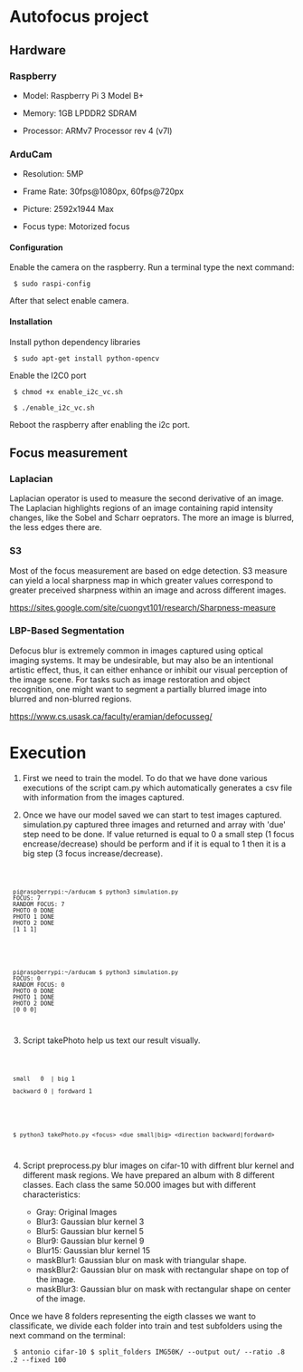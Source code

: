 # Autofocus project

## Hardware

### Raspberry

- Model: Raspberry Pi 3 Model B+

- Memory: 1GB LPDDR2 SDRAM

- Processor: ARMv7 Processor rev 4 (v7l)

### ArduCam

- Resolution: 5MP

- Frame Rate: 30fps@1080px, 60fps@720px

- Picture: 2592x1944 Max

- Focus type: Motorized focus

#### Configuration

Enable the camera on the raspberry. Run a terminal type the next command:

     $ sudo raspi-config

After that select enable camera.

#### Installation

Install python dependency libraries
    
     $ sudo apt-get install python-opencv

Enable the I2C0 port
    
     $ chmod +x enable_i2c_vc.sh
    
     $ ./enable_i2c_vc.sh

Reboot the raspberry after enabling the i2c port.


## Focus measurement

### Laplacian

Laplacian operator is used to measure the second derivative of an image. The Laplacian highlights regions of an image containing rapid intensity changes, like the Sobel and Scharr oeprators. The more an image is blurred, the less edges there are.

### S3

Most of the focus measurement are based on edge detection.
S3 measure can yield a local sharpness map in which greater values correspond to greater preceived sharpness within an image and across different images.

https://sites.google.com/site/cuongvt101/research/Sharpness-measure

### LBP-Based Segmentation

Defocus blur is extremely common in images captured using optical imaging systems. It may be undesirable, but may also be an intentional artistic effect, thus, it can either enhance or inhibit our visual perception of the image scene. For tasks such as image restoration and object recognition, one might want to segment a partially blurred image into blurred and non-blurred regions.

https://www.cs.usask.ca/faculty/eramian/defocusseg/



# Execution

1. First we need to train the model. To do that we have done various executions of the script cam.py which automatically generates a csv file with information from the images captured. 


2. Once we have our model saved we can start to test images captured. simulation.py captured three images and returned and array with 'due' step need to be done. If value returned is equal to 0 a small step (1 focus encrease/decrease) should be perform and if it is equal to 1 then it is a big step (3 focus increase/decrease).

<code>

     pi@raspberrypi:~/arducam $ python3 simulation.py 
     FOCUS: 7
     RANDOM FOCUS: 7
     PHOTO 0 DONE
     PHOTO 1 DONE
     PHOTO 2 DONE
     [1 1 1]

</code>
<code>

     pi@raspberrypi:~/arducam $ python3 simulation.py 
     FOCUS: 0
     RANDOM FOCUS: 0
     PHOTO 0 DONE
     PHOTO 1 DONE
     PHOTO 2 DONE
     [0 0 0]

</code>

3. Script takePhoto help us text our result visually. 

<code>

     small   0  | big 1

     backward 0 | fordward 1
   
</code>
<code>

     $ python3 takePhoto.py <focus> <due small|big> <direction backward|fordward>
    
</code>

4. Script preprocess.py blur images on cifar-10 with diffrent blur kernel and different mask regions. We have prepared an album with 8 different classes. Each class the same 50.000 images but with different characteristics:

    - Gray: Original Images
    - Blur3: Gaussian blur kernel 3
    - Blur5: Gaussian blur kernel 5
    - Blur9: Gaussian blur kernel 9
    - Blur15: Gaussian blur kernel 15
    - maskBlur1: Gaussian blur on mask with triangular shape.
    - maskBlur2: Gaussian blur on mask with rectangular shape on top of the image.
    - maskBlur3: Gaussian blur on mask with rectangular shape on center of the image.

Once we have 8 folders representing the eigth classes we want to classificate, we divide each folder into train and test subfolders using the next command on the terminal:

     $ antonio cifar-10 $ split_folders IMG50K/ --output out/ --ratio .8 .2 --fixed 100


